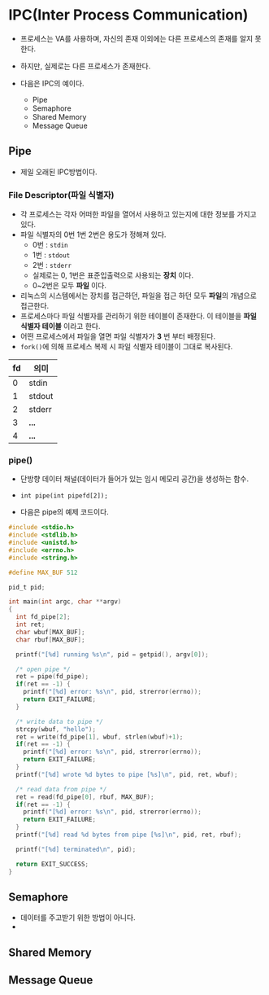 # IPC(Inter Process Communication)
- 프로세스는 VA를 사용하며, 자신의 존재 이외에는 다른 프로세스의 존재를 알지 못한다.
- 하지만, 실제로는 다른 프로세스가 존재한다.

- 다음은 IPC의 예이다.
  - Pipe
  - Semaphore
  - Shared Memory
  - Message Queue



## Pipe
- 제일 오래된 IPC방법이다.

### File Descriptor(파일 식별자)
- 각 프로세스는 각자 어떠한 파일을 열어서 사용하고 있는지에 대한 정보를 가지고 있다.
- 파일 식별자의 0번 1번 2번은 용도가 정해져 있다.
  - 0번 : `stdin`
  - 1번 : `stdout`
  - 2번 : `stderr`
  - 실제로는 0, 1번은 표준입출력으로 사용되는 **장치** 이다.
  - 0~2번은 모두 **파일** 이다.
- 리눅스의 시스템에서는 장치를 접근하던, 파일을 접근 하던 모두 **파일**의 개념으로 접근한다.
- 프로세스마다 파일 식별자를 관리하기 위한 테이블이 존재한다. 이 테이블을 **파일 식별자 테이블** 이라고 한다.
- 어떤 프로세스에서 파일을 열면 파일 식별자가 **3** 번 부터 배정된다.
- `fork()`에 의해 프로세스 복제 시 파일 식별자 테이블이 그대로 복사된다.


| fd  | 의미  |
|---|---|
| 0  | stdin  |
| 1  | stdout  |
| 2  | stderr  |
| 3  | **...**  |
| 4  | **...**  |


### pipe()
- 단방향 데이터 채널(데이터가 들어가 있는 임시 메모리 공간)을 생성하는 함수.
- `int pipe(int pipefd[2]);`


- 다음은 pipe의 예제 코드이다.

```c
#include <stdio.h>
#include <stdlib.h>
#include <unistd.h>
#include <errno.h>
#include <string.h>

#define MAX_BUF 512

pid_t pid;

int main(int argc, char **argv)
{
  int fd_pipe[2];
  int ret;
  char wbuf[MAX_BUF];
  char rbuf[MAX_BUF];

  printf("[%d] running %s\n", pid = getpid(), argv[0]);

  /* open pipe */
  ret = pipe(fd_pipe);
  if(ret == -1) {
    printf("[%d] error: %s\n", pid, strerror(errno));
    return EXIT_FAILURE;
  }

  /* write data to pipe */
  strcpy(wbuf, "hello");
  ret = write(fd_pipe[1], wbuf, strlen(wbuf)+1);
  if(ret == -1) {
    printf("[%d] error: %s\n", pid, strerror(errno));
    return EXIT_FAILURE;
  }
  printf("[%d] wrote %d bytes to pipe [%s]\n", pid, ret, wbuf);

  /* read data from pipe */
  ret = read(fd_pipe[0], rbuf, MAX_BUF);
  if(ret == -1) {
    printf("[%d] error: %s\n", pid, strerror(errno));
    return EXIT_FAILURE;
  }
  printf("[%d] read %d bytes from pipe [%s]\n", pid, ret, rbuf);

  printf("[%d] terminated\n", pid);

  return EXIT_SUCCESS;
}
```


## Semaphore
  - 데이터를 주고받기 위한 방법이 아니다.
  -
## Shared Memory
## Message Queue
